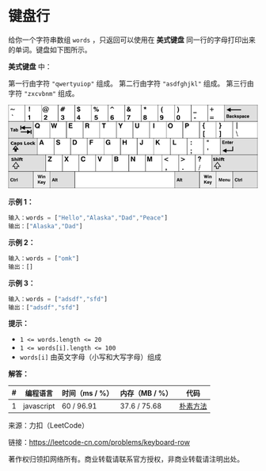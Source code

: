 # 键盘行

给你一个字符串数组 `words` ，只返回可以使用在 **美式键盘** 同一行的字母打印出来的单词。键盘如下图所示。

**美式键盘** 中：

第一行由字符 `"qwertyuiop"` 组成。
第二行由字符 `"asdfghjkl"` 组成。
第三行由字符 `"zxcvbnm"` 组成。

![题目说明1](./question.png)

**示例 1：**

``` javascript
输入：words = ["Hello","Alaska","Dad","Peace"]
输出：["Alaska","Dad"]
```

**示例 2：**

``` javascript
输入：words = ["omk"]
输出：[]
```

**示例 3：**

``` javascript
输入：words = ["adsdf","sfd"]
输出：["adsdf","sfd"]
```

**提示：**

- `1 <= words.length <= 20`
- `1 <= words[i].length <= 100`
- `words[i]` 由英文字母（小写和大写字母）组成

**解答：**

**#**|**编程语言**|**时间（ms / %）**|**内存（MB / %）**|**代码**
--|--|--|--|--
1|javascript|60 / 96.91|37.6 / 75.68|[朴素方法](./javascript/ac_v1.js)

来源：力扣（LeetCode）

链接：https://leetcode-cn.com/problems/keyboard-row

著作权归领扣网络所有。商业转载请联系官方授权，非商业转载请注明出处。

